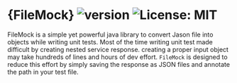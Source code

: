 # {FileMock}  ![version](https://img.shields.io/badge/version-1.0.0-orange.svg?style=flat) ![License: MIT](http://img.shields.io/badge/license-MIT-blue.svg?style=flat)


FileMock is a simple yet powerful java library to convert Jason file into objects while writing unit tests. Most of the time writing unit test made difficult by creating nested service response. creating a proper input object may take hundreds of lines and hours of dev effort. `FileMock` is designed to reduce this effort by simply saving the response as JSON files and annotate the path in your test file.    
